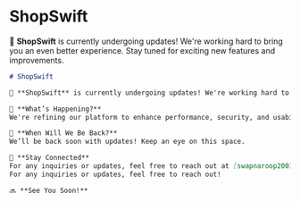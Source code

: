 # ShopSwift

🚀 **ShopSwift** is currently undergoing updates! We're working hard to bring you an even better experience. Stay tuned for exciting new features and improvements.

```markdown
# ShopSwift

🚀 **ShopSwift** is currently undergoing updates! We're working hard to bring you an even better experience. Stay tuned for exciting new features and improvements.

🔧 **What’s Happening?**  
We're refining our platform to enhance performance, security, and usability.

📅 **When Will We Be Back?**  
We’ll be back soon with updates! Keep an eye on this space.

📢 **Stay Connected**  
For any inquiries or updates, feel free to reach out at [swapnaroop2001@gmail.com](mailto:swapnaroop2001@gmail.com).  
For any inquiries or updates, feel free to reach out!

🔜 **See You Soon!**
```

